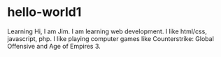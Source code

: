 # hello-world1
Learning
Hi, I am Jim. I am learning web development. I like html/css, javascript, php.
I like playing computer games like Counterstrike: Global Offensive and Age of Empires 3.
